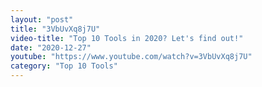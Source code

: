 ```yaml
---
layout: "post"
title: "3VbUvXq8j7U"
video-title: "Top 10 Tools in 2020? Let's find out!"
date: "2020-12-27"
youtube: "https://www.youtube.com/watch?v=3VbUvXq8j7U"
category: "Top 10 Tools"
---
```

<div class="space-y-1"></div>